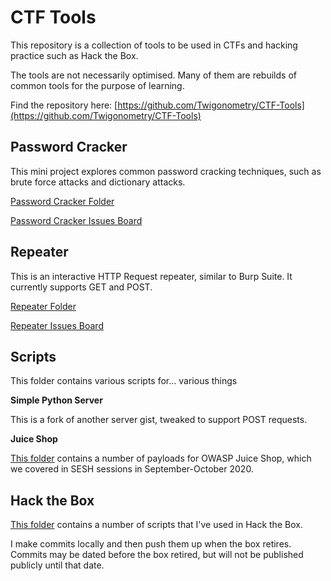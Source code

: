 # CTF Tools
This repository is a collection of tools to be used in CTFs and hacking practice such as Hack the Box.

The tools are not necessarily optimised. Many of them are rebuilds of common tools for the purpose of learning.

Find the repository here: [https://github.com/Twigonometry/CTF-Tools](https://github.com/Twigonometry/CTF-Tools)

## Password Cracker

This mini project explores common password cracking techniques, such as brute force attacks and dictionary attacks.

[Password Cracker Folder](https://github.com/Twigonometry/CTF-Tools/tree/master/password_cracker)

[Password Cracker Issues Board](https://github.com/Twigonometry/CTF-Tools/projects/2)

## Repeater

This is an interactive HTTP Request repeater, similar to Burp Suite. It currently supports GET and POST.

[Repeater Folder](https://github.com/Twigonometry/CTF-Tools/tree/master/repeater)

[Repeater Issues Board](https://github.com/Twigonometry/CTF-Tools/projects/1)

## Scripts

This folder contains various scripts for... various things

**Simple Python Server**

This is a fork of another server gist, tweaked to support POST requests.

**Juice Shop**

[This folder](https://github.com/Twigonometry/CTF-Tools/tree/master/scripts/juice-shop) contains a number of payloads for OWASP Juice Shop, which we covered in SESH sessions in September-October 2020.

## Hack the Box

[This folder](https://github.com/Twigonometry/CTF-Tools/tree/master/hack_the_box) contains a number of scripts that I've used in Hack the Box.

I make commits locally and then push them up when the box retires. Commits may be dated before the box retired, but will not be published publicly until that date.